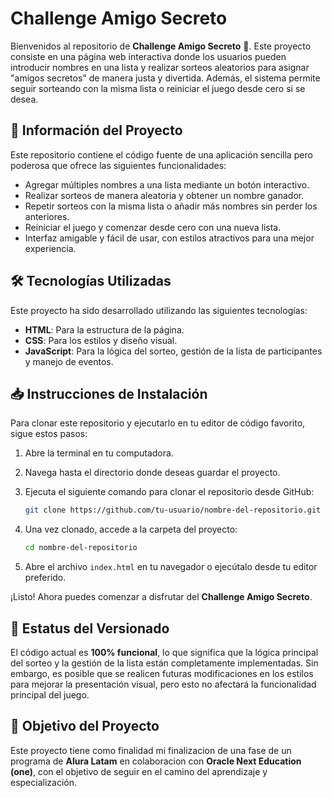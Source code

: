 # Challenge Amigo Secreto

Bienvenidos al repositorio de **Challenge Amigo Secreto** 🎉. Este proyecto consiste en una página web interactiva donde los usuarios pueden introducir nombres en una lista y realizar sorteos aleatorios para asignar "amigos secretos" de manera justa y divertida. Además, el sistema permite seguir sorteando con la misma lista o reiniciar el juego desde cero si se desea.

## 🚀 Información del Proyecto

Este repositorio contiene el código fuente de una aplicación sencilla pero poderosa que ofrece las siguientes funcionalidades:

- Agregar múltiples nombres a una lista mediante un botón interactivo.
- Realizar sorteos de manera aleatoria y obtener un nombre ganador.
- Repetir sorteos con la misma lista o añadir más nombres sin perder los anteriores.
- Reiniciar el juego y comenzar desde cero con una nueva lista.
- Interfaz amigable y fácil de usar, con estilos atractivos para una mejor experiencia.

## 🛠️ Tecnologías Utilizadas

Este proyecto ha sido desarrollado utilizando las siguientes tecnologías:

- **HTML**: Para la estructura de la página.
- **CSS**: Para los estilos y diseño visual.
- **JavaScript**: Para la lógica del sorteo, gestión de la lista de participantes y manejo de eventos.

## 📥 Instrucciones de Instalación

Para clonar este repositorio y ejecutarlo en tu editor de código favorito, sigue estos pasos:

1. Abre la terminal en tu computadora.
2. Navega hasta el directorio donde deseas guardar el proyecto.
3. Ejecuta el siguiente comando para clonar el repositorio desde GitHub:
   
   ```sh
   git clone https://github.com/tu-usuario/nombre-del-repositorio.git
   ```
4. Una vez clonado, accede a la carpeta del proyecto:
   
   ```sh
   cd nombre-del-repositorio
   ```
5. Abre el archivo `index.html` en tu navegador o ejecútalo desde tu editor preferido.

¡Listo! Ahora puedes comenzar a disfrutar del **Challenge Amigo Secreto**.

## 🔄 Estatus del Versionado

El código actual es **100% funcional**, lo que significa que la lógica principal del sorteo y la gestión de la lista están completamente implementadas. Sin embargo, es posible que se realicen futuras modificaciones en los estilos para mejorar la presentación visual, pero esto no afectará la funcionalidad principal del juego.

## 🎯 Objetivo del Proyecto

Este proyecto tiene como finalidad mi finalizacion de una fase de un programa de **Alura Latam** en colaboracion con **Oracle Next Education (one)**, con el objetivo de seguir en el camino del aprendizaje y especialización.


